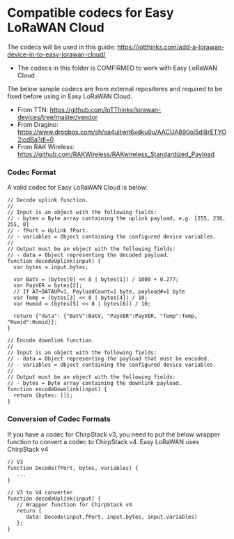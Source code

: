 # Compatible codecs for Easy LoRaWAN Cloud
The codecs will be used in this guide: https://iotthinks.com/add-a-lorawan-device-in-to-easy-lorawan-cloud/
- The codecs in this folder is COMFIRMED to work with Easy LoRaWAN Cloud

The below sample codecs are from external repositores and required to be fixed before using in Easy LoRaWAN Cloud.
- From TTN: https://github.com/IoTThinks/lorawan-devices/tree/master/vendor
- From Dragino: https://www.dropbox.com/sh/sa4uitwn6xdku9u/AACUA890oj5dl8rETYO2icdBa?dl=0
- From RAK Wireless: https://github.com/RAKWireless/RAKwireless_Standardized_Payload

### Codec Format
A valid codec for Easy LoRaWAN Cloud is below:
```
// Decode uplink function.
//
// Input is an object with the following fields:
// - bytes = Byte array containing the uplink payload, e.g. [255, 230, 255, 0]
// - fPort = Uplink fPort.
// - variables = Object containing the configured device variables.
//
// Output must be an object with the following fields:
// - data = Object representing the decoded payload.
function decodeUplink(input) {
  var bytes = input.bytes;
  
  var BatV = (bytes[0] << 8 | bytes[1]) / 1000 + 0.277;
  var PayVER = bytes[2];
  // If AT+DATAUP=1, PayloadCount=1 byte, payload#=1 byte
  var Temp = (bytes[3] << 8 | bytes[4]) / 10;
  var Humid = (bytes[5] << 8 | bytes[6]) / 10;
  
  return {"data": {"BatV":BatV, "PayVER":PayVER, "Temp":Temp, "Humid":Humid}};
}

// Encode downlink function.
//
// Input is an object with the following fields:
// - data = Object representing the payload that must be encoded.
// - variables = Object containing the configured device variables.
//
// Output must be an object with the following fields:
// - bytes = Byte array containing the downlink payload.
function encodeDownlink(input) {
  return {bytes: []};
}
```

### Conversion of Codec Formats
If you have a codec for ChirpStack v3, you need to put the below wrapper function to convert a codec to ChirpStack v4.
Easy LoRaWAN uses ChirpStack v4

```
// V3
function Decode(fPort, bytes, variables) {
   ...
}

// V3 to V4 converter
function decodeUplink(input) {
   // Wrapper function for ChirpStack v4
   return {
      data: Decode(input.fPort, input.bytes, input.variables)
   };
}
```
